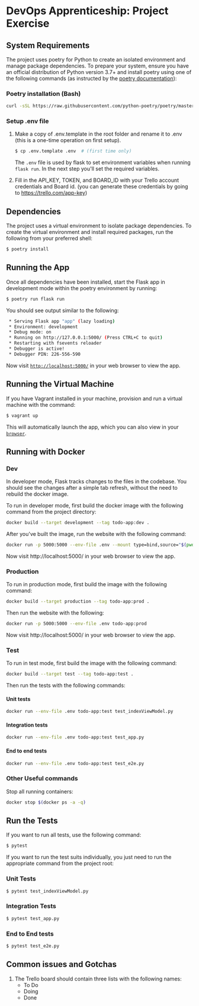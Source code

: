 # DevOps Apprenticeship: Project Exercise

## System Requirements

The project uses poetry for Python to create an isolated environment and manage package dependencies. To prepare your system, ensure you have an official distribution of Python version 3.7+ and install poetry using one of the following commands (as instructed by the [poetry documentation](https://python-poetry.org/docs/#system-requirements)):

### Poetry installation (Bash)
```bash
curl -sSL https://raw.githubusercontent.com/python-poetry/poetry/master/get-poetry.py | python
```
### Setup .env file
1. Make a copy of .env.template in the root folder and rename it to .env (this is a one-time operation on first setup).
    ```bash
    $ cp .env.template .env  # (first time only)
    ```
    The `.env` file is used by flask to set environment variables when running `flask run`. In the next step you'll set the required variables.

2. Fill in the API_KEY, TOKEN, and BOARD_ID with your Trello account credentials and Board id. (you can generate these credentials by going to https://trello.com/app-key)

## Dependencies

The project uses a virtual environment to isolate package dependencies. To create the virtual environment and install required packages, run the following from your preferred shell:

```bash
$ poetry install
```

## Running the App

Once all dependencies have been installed, start the Flask app in development mode within the poetry environment by running:
```bash
$ poetry run flask run
```

You should see output similar to the following:
```bash
 * Serving Flask app "app" (lazy loading)
 * Environment: development
 * Debug mode: on
 * Running on http://127.0.0.1:5000/ (Press CTRL+C to quit)
 * Restarting with fsevents reloader
 * Debugger is active!
 * Debugger PIN: 226-556-590
```
Now visit [`http://localhost:5000/`](http://localhost:5000/) in your web browser to view the app.

## Running the Virtual Machine
If you have Vagrant installed in your machine, provision and run a virtual machine with the command:
```bash
$ vagrant up
```
This will automatically launch the app, which you can also view in your [`browser`](http://localhost:5000/).

## Running with Docker
### Dev
In developer mode, Flask tracks changes to the files in the codebase. You should see the changes after a simple tab refresh, without the need to rebuild the docker image.

To run in developer mode, first build the docker image with the following command from the project directory:
```bash
docker build --target development --tag todo-app:dev .
```
After you've built the image, run the website with the following command:
```bash
docker run -p 5000:5000 --env-file .env --mount type=bind,source="$(pwd)",destination=/todo-app todo-app:dev
```
Now visit http://localhost:5000/ in your web browser to view the app.
### Production
To run in production mode, first build the image with the following command:
```bash
docker build --target production --tag todo-app:prod .
```
Then run the website with the following:
```bash
docker run -p 5000:5000 --env-file .env todo-app:prod
```
Now visit http://localhost:5000/ in your web browser to view the app.
### Test
To run in test mode, first build the image with the following command:
```bash
docker build --target test --tag todo-app:test .
```
Then run the tests with the following commands:
#### Unit tests
```bash
docker run --env-file .env todo-app:test test_indexViewModel.py
```
#### Integration tests
```bash
docker run --env-file .env todo-app:test test_app.py 
```
#### End to end tests
```bash
docker run --env-file .env todo-app:test test_e2e.py
```
### Other Useful commands
Stop all running containers:
```bash
docker stop $(docker ps -a -q)
```
## Run the Tests
If you want to run all tests, use the following command:
```bash
$ pytest
```

If you want to run the test suits individually, you just need to run the appropriate command from the project root:

### Unit Tests
```bash
$ pytest test_indexViewModel.py
```
### Integration Tests
```bash
$ pytest test_app.py    
```
### End to End tests
```bash
$ pytest test_e2e.py       
```

## Common issues and Gotchas
1. The Trello board should contain three lists with the following names:
    * To Do
    * Doing
    * Done

